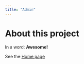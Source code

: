 ```yaml
---
title: "Admin"
---
```


# About this project

In a word: **Awesome!**

See the [Home page](/Docs/index.html)